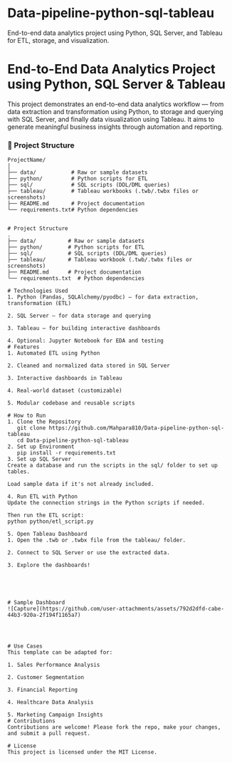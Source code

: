 # Data-pipeline-python-sql-tableau
End-to-end data analytics project using Python, SQL Server, and Tableau for ETL, storage, and visualization.
# End-to-End Data Analytics Project using Python, SQL Server & Tableau
This project demonstrates an end-to-end data analytics workflow — from data extraction and transformation using Python, to storage and querying with SQL Server, and finally data visualization using Tableau. It aims to generate meaningful business insights through automation and reporting.
### 📁 Project Structure

```text
ProjectName/
│
├── data/           # Raw or sample datasets
├── python/         # Python scripts for ETL
├── sql/            # SQL scripts (DDL/DML queries)
├── tableau/        # Tableau workbooks (.twb/.twbx files or screenshots)
├── README.md       # Project documentation
└── requirements.txt# Python dependencies


# Project Structure
.
├── data/          # Raw or sample datasets
├── python/        # Python scripts for ETL
├── sql/           # SQL scripts (DDL/DML queries)
├── tableau/       # Tableau workbook (.twb/.twbx files or screenshots)
├── README.md      # Project documentation
└── requirements.txt  # Python dependencies

# Technologies Used
1. Python (Pandas, SQLAlchemy/pyodbc) – for data extraction, transformation (ETL)

2. SQL Server – for data storage and querying

3. Tableau – for building interactive dashboards

4. Optional: Jupyter Notebook for EDA and testing
# Features
1. Automated ETL using Python

2. Cleaned and normalized data stored in SQL Server

3. Interactive dashboards in Tableau

4. Real-world dataset (customizable)

5. Modular codebase and reusable scripts

# How to Run
1. Clone the Repository
   git clone https://github.com/Mahpara810/Data-pipeline-python-sql-tableau
   cd Data-pipeline-python-sql-tableau
2. Set up Environment
   pip install -r requirements.txt
3. Set up SQL Server
Create a database and run the scripts in the sql/ folder to set up tables.

Load sample data if it's not already included.

4. Run ETL with Python
Update the connection strings in the Python scripts if needed.

Then run the ETL script:
python python/etl_script.py

5. Open Tableau Dashboard
1. Open the .twb or .twbx file from the tableau/ folder.

2. Connect to SQL Server or use the extracted data.

3. Explore the dashboards!





# Sample Dashboard
![Capture](https://github.com/user-attachments/assets/792d2dfd-cabe-44b3-920a-2f194f1165a7)




# Use Cases
This template can be adapted for:

1. Sales Performance Analysis

2. Customer Segmentation

3. Financial Reporting

4. Healthcare Data Analysis

5. Marketing Campaign Insights
# Contributions
Contributions are welcome! Please fork the repo, make your changes, and submit a pull request.

# License
This project is licensed under the MIT License.








